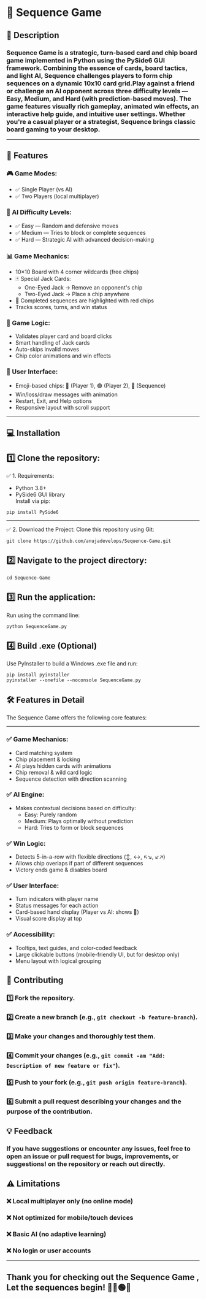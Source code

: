 # 🎯 Sequence Game

## 📜 Description
### Sequence Game is a strategic, turn-based card and chip board game implemented in Python using the PySide6 GUI framework. Combining the essence of cards, board tactics, and light AI, Sequence challenges players to form chip sequences on a dynamic 10x10 card grid.Play against a friend or challenge an AI opponent across three difficulty levels — Easy, Medium, and Hard (with prediction-based moves). The game features visually rich gameplay, animated win effects, an interactive help guide, and intuitive user settings. Whether you're a casual player or a strategist, Sequence brings classic board gaming to your desktop.

---

## 🚀 Features
### 🎮 Game Modes:
- ✅ Single Player (vs AI)
- ✅ Two Players (local multiplayer)

### 🧠 AI Difficulty Levels:
- ✅ Easy — Random and defensive moves  
- ✅ Medium — Tries to block or complete sequences  
- ✅ Hard — Strategic AI with advanced decision-making  

### 📊 Game Mechanics:
- 10×10 Board with 4 corner wildcards (free chips)
- 🃏 Special Jack Cards:
  - One-Eyed Jack → Remove an opponent's chip
  - Two-Eyed Jack → Place a chip anywhere
- 🔴 Completed sequences are highlighted with red chips
- Tracks scores, turns, and win status

### 🧩 Game Logic:
- Validates player card and board clicks
- Smart handling of Jack cards
- Auto-skips invalid moves
- Chip color animations and win effects

### 🌈 User Interface:
- Emoji-based chips: 🔵 (Player 1), 🟢 (Player 2), 🔴 (Sequence)
- Win/loss/draw messages with animation
- Restart, Exit, and Help options
- Responsive layout with scroll support

---

## 💻 Installation
## 1️⃣ Clone the repository:
✅ 1. Requirements:
- Python 3.8+
- PySide6 GUI library  
Install via pip:
```
pip install PySide6
```
---
✅ 2. Download the Project:
Clone this repository using Git:
```
git clone https://github.com/anujadevelops/Sequence-Game.git
```
## 2️⃣ Navigate to the project directory:
```
cd Sequence-Game
```
## 3️⃣  Run the application:
Run using the command line:
```
python SequenceGame.py
```
## 4️⃣ Build .exe (Optional)
Use PyInstaller to build a Windows .exe file and run:
```
pip install pyinstaller
pyinstaller --onefile --noconsole SequenceGame.py
```

## 🛠️ Features in Detail
The Sequence Game offers the following core features:

---
### ✅ Game Mechanics:
- Card matching system
- Chip placement & locking
- AI plays hidden cards with animations
- Chip removal & wild card logic
- Sequence detection with direction scanning

### ✅ AI Engine:
- Makes contextual decisions based on difficulty:
  - Easy: Purely random
  - Medium: Plays optimally without prediction
  - Hard: Tries to form or block sequences

### ✅ Win Logic:
- Detects 5-in-a-row with flexible directions (↕️, ↔️, ↖️↘️, ↙️↗️)
- Allows chip overlaps if part of different sequences
- Victory ends game & disables board

### ✅ User Interface:
- Turn indicators with player name
- Status messages for each action
- Card-based hand display (Player vs AI: shows 🎴)
- Visual score display at top

### ✅ Accessibility:
- Tooltips, text guides, and color-coded feedback
- Large clickable buttons (mobile-friendly UI, but for desktop only)
- Menu layout with logical grouping

## 🤝 Contributing
### 1️⃣ Fork the repository.
### 2️⃣ Create a new branch (e.g., `git checkout -b feature-branch`).
### 3️⃣ Make your changes and thoroughly test them.
### 4️⃣ Commit your changes (e.g., `git commit -am "Add: Description of new feature or fix"`).
### 5️⃣ Push to your fork (e.g., `git push origin feature-branch`).
### 6️⃣ Submit a pull request describing your changes and the purpose of the contribution.

## 💡 Feedback
### If you have suggestions or encounter any issues, feel free to open an issue  or pull request for bugs, improvements, or suggestions! on the repository or reach out directly.

## ⚠️ Limitations
### ❌ Local multiplayer only (no online mode)
### ❌ Not optimized for mobile/touch devices
### ❌ Basic AI (no adaptive learning)
### ❌ No login or user accounts


---
## Thank you for checking out the Sequence Game , Let the sequences begin! 🧠🎲🟢🔵
